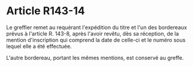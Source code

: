 # Article R143-14

Le greffier remet au requérant l'expédition du titre et l'un des bordereaux prévus à l'article R. 143-8, après l'avoir revêtu, dès sa réception, de la mention d'inscription qui comprend la date de celle-ci et le numéro sous lequel elle a été effectuée.

L'autre bordereau, portant les mêmes mentions, est conservé au greffe.
